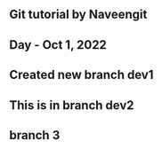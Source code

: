 ## Git tutorial by Naveengit

## Day - Oct 1, 2022

## Created new branch dev1

## This is in branch dev2

## branch 3